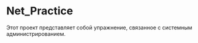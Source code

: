 # Net_Practice
 Этот проект представляет собой упражнение, связанное с системным администрированием.
